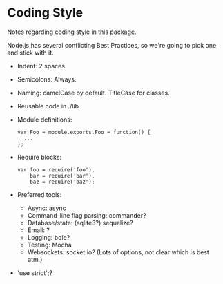 # Coding Style

Notes regarding coding style in this package.

Node.js has several conflicting Best Practices, so we're going to pick one and
stick with it.


* Indent: 2 spaces.

* Semicolons: Always.

* Naming: camelCase by default. TitleCase for classes.

* Reusable code in ./lib

* Module definitions:
  ```
  var Foo = module.exports.Foo = function() {
    ...
  };
  ```

* Require blocks:
  ```
  var foo = require('foo'),
      bar = require('bar'),
      baz = require('baz');
  ```

* Preferred tools:
  * Async: async
  * Command-line flag parsing: commander?
  * Database/state: (sqlite3?) sequelize?
  * Email: ?
  * Logging: bole?
  * Testing: Mocha
  * Websockets: socket.io? (Lots of options, not clear which is best atm.)

* 'use strict';?
